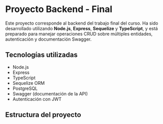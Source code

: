 # Proyecto Backend - Final

Este proyecto corresponde al backend del trabajo final del curso. Ha sido desarrollado utilizando **Node.js**, **Express**, **Sequelize** y **TypeScript**, y está preparado para manejar operaciones CRUD sobre múltiples entidades, autenticación y documentación Swagger.

## Tecnologías utilizadas

- Node.js
- Express
- TypeScript
- Sequelize ORM
- PostgreSQL
- Swagger (documentación de la API)
- Autenticación con JWT

## Estructura del proyecto

